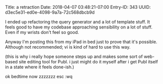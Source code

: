 Title: a retraction
Date: 2018-04-07 03:48:21-07:00
Entry-ID: 343
UUID: d3ec5e31-ed0e-4098-9a7a-72c568dbcb9d

I ended up refactoring the query generator and a lot of template stuff. It feels good to have my codebase approaching sensibility on a lot of stuff. Even if my wrists don't feel so good.

Anyway I'm posting this from my iPad in bed just to prove that
it's possible. Although not recommended; vi is kind of hard to use this way.

(this is why i really hope someone steps up and makes some sort of web-based site editing tool for Publ.
i just might do it myself after i get Publ itself in a state where it feels done-ish.)

ok bedtime now zzzzzzz esc :wq
